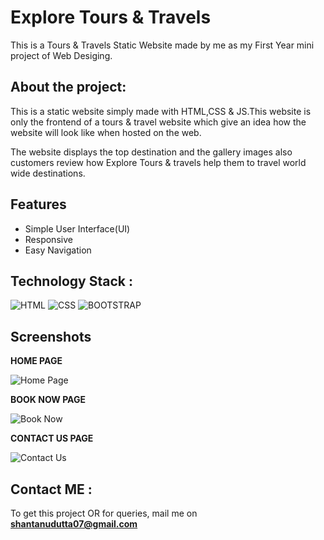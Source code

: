 
# Explore Tours & Travels 

This is a Tours & Travels Static Website made by me as my First Year mini project of Web Desiging.
 


## About the project:
This is a static website simply made with HTML,CSS & JS.This website is only the frontend of a tours & travel website which give an idea how the website will look like when hosted on the web.

The website displays the top destination and the gallery images also customers review how Explore Tours & travels help them to travel world wide destinations.





## Features

- Simple User Interface(UI)
- Responsive
- Easy Navigation




## Technology Stack :



![HTML](https://img.icons8.com/color/48/000000/html-5.png) 
![CSS](https://img.icons8.com/color/48/000000/css3.png)
![BOOTSTRAP](https://img.icons8.com/color/48/000000/bootstrap.png) 


## Screenshots

**HOME PAGE**

![Home Page]()

**BOOK NOW PAGE**

![Book Now](images/)

**CONTACT US PAGE**

![Contact Us](images/)







## Contact ME : 

To get this project OR for queries, mail me on **shantanudutta07@gmail.com**


